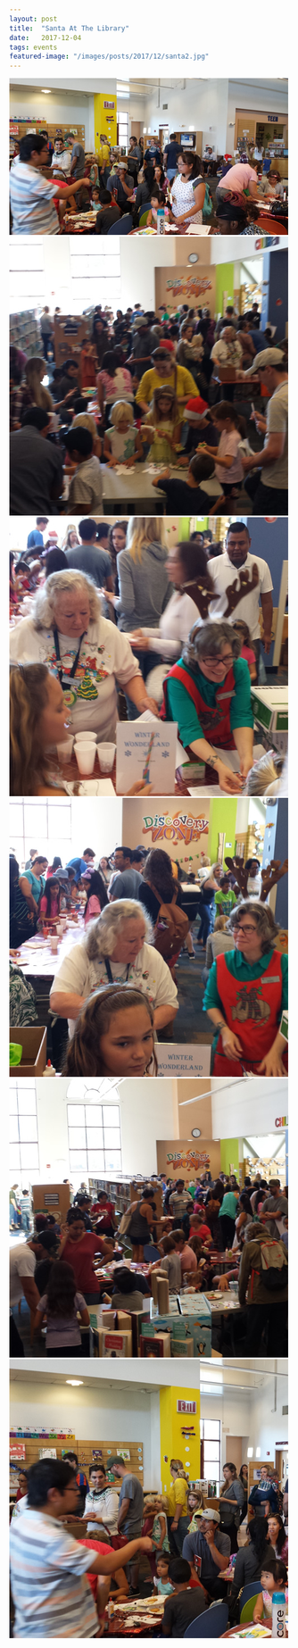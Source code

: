 ```yaml
---
layout: post
title:  "Santa At The Library"
date:   2017-12-04
tags: events
featured-image: "/images/posts/2017/12/santa2.jpg"
---
```

<!--more-->
![](/images/posts/2017/12/santa1.jpg)
![](/images/posts/2017/12/santa2.jpg)
![](/images/posts/2017/12/santa3.jpg)
![](/images/posts/2017/12/santa4.jpg)
![](/images/posts/2017/12/santa5.jpg)
![](/images/posts/2017/12/santa11.jpg)